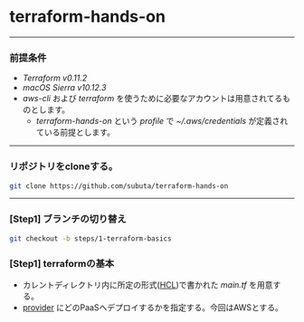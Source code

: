 # terraform-hands-on

---

### 前提条件

- *Terraform v0.11.2*
- *macOS Sierra v10.12.3*
- *aws-cli* および *terraform* を使うために必要なアカウントは用意されてるものとします。
  - *terraform-hands-on* という *profile* で *~/.aws/credentials* が定義されている前提とします。

---

### リポジトリをcloneする。

```bash
git clone https://github.com/subuta/terraform-hands-on
```

---

### [Step1] ブランチの切り替え

```bash
git checkout -b steps/1-terraform-basics
```

### [Step1] terraformの基本

- カレントディレクトリ内に所定の形式([HCL](https://www.terraform.io/docs/configuration/syntax.html))で書かれた *main.tf* を用意する。
- [provider](https://www.terraform.io/docs/providers/index.html) にどのPaaSへデプロイするかを指定する。今回はAWSとする。